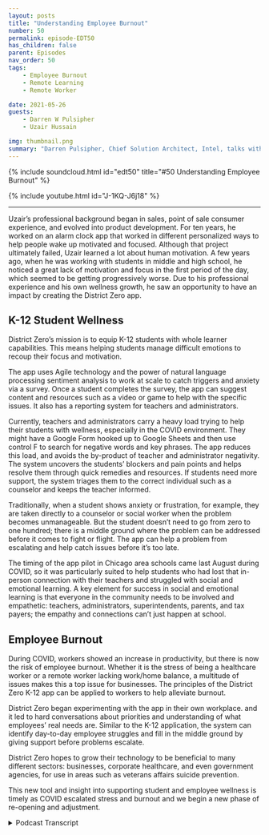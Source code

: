 ```yaml
---
layout: posts
title: "Understanding Employee Burnout"
number: 50
permalink: episode-EDT50
has_children: false
parent: Episodes
nav_order: 50
tags:
    - Employee Burnout
    - Remote Learning
    - Remote Worker

date: 2021-05-26
guests:
    - Darren W Pulsipher
    - Uzair Hussain

img: thumbnail.png
summary: "Darren Pulsipher, Chief Solution Architect, Intel, talks with Uzair Hussain, CEO of District Zero, about how the company’s app that supports K-12 student mental wellness can apply to preventing employee burnout."
---
```


{% include soundcloud.html id="edt50" title="#50 Understanding Employee Burnout" %}

{% include youtube.html id="J-1KQ-J6j18" %}

---

Uzair’s professional background began in sales, point of sale consumer experience, and evolved into product development. For ten years, he worked on an alarm clock app that worked in different personalized ways to help people wake up motivated and focused. Although that project ultimately failed, Uzair learned a lot about human motivation. A few years ago, when he was working with students in middle and high school, he noticed a great lack of motivation and focus in the first period of the day, which seemed to be getting progressively worse. Due to his professional experience and his own wellness growth, he saw an opportunity to have an impact by creating the District Zero app. 

## K-12 Student Wellness

District Zero’s mission is to equip K-12 students with whole learner capabilities. This means helping students manage difficult emotions to recoup their focus and motivation. 

The app uses Agile technology and the power of natural language processing sentiment analysis to work at scale to catch triggers and anxiety via a survey. Once a student completes the survey, the app can suggest content and resources such as a video or game to help with the specific issues. It also has a reporting system for teachers and administrators. 

Currently, teachers and administrators carry a heavy load trying to help their students with wellness, especially in the COVID environment.  They might have a Google Form hooked up to Google Sheets and then use control F to search for negative words and key phrases. The app reduces this load, and avoids the by-product of teacher and administrator negativity. The system uncovers the students’ blockers and pain points and helps resolve them through quick remedies and resources. If students need more support, the system triages them to the correct individual such as a counselor and keeps the teacher informed. 

Traditionally, when a student shows anxiety or frustration, for example, they are taken directly to a counselor or social worker when the problem becomes unmanageable. But the student doesn’t need to go from zero to one hundred; there is a middle ground where the problem can be addressed before it comes to fight or flight. The app can help a problem from escalating and help catch issues before it’s too late. 

The timing of the app pilot in Chicago area schools came last August during COVID, so it was particularly suited to help students who had lost that in-person connection with their teachers and struggled with social and emotional learning. A key element for success in social and emotional learning is that everyone in the community needs to be involved and empathetic: teachers, administrators, superintendents, parents, and tax payers; the empathy and connections can’t just happen at school. 

## Employee Burnout

During COVID, workers showed an increase in productivity, but there is now the risk of employee burnout. Whether it is the stress of being a healthcare worker or a remote worker lacking work/home balance, a multitude of issues makes this a top issue for businesses. The principles of the District Zero K-12 app can be applied to workers to help alleviate burnout. 

District Zero began experimenting with the app in their own workplace. and it led to hard conversations about priorities and understanding of what employees’ real needs are. Similar to the K-12 application, the system can identify day-to-day employee struggles and fill in the middle ground by giving support before problems escalate. 

District Zero hopes to grow their technology to be beneficial to many different sectors: businesses, corporate healthcare, and even government agencies, for use in areas such as veterans affairs suicide prevention. 

This new tool and insight into supporting student and employee wellness is timely as COVID escalated stress and burnout and we begin a new phase of re-opening and adjustment. 


<details>
<summary> Podcast Transcript </summary>

<p></p>

</details>
